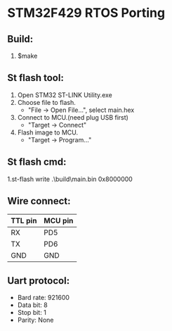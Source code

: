 # STM32F429 RTOS Porting
## Build:
1. $make

## St flash tool:
1. Open STM32 ST-LINK Utility.exe
2. Choose file to flash. 
    - "File -> Open File...", select main.hex
3. Connect to MCU.(need plug USB first)
    - "Target -> Connect"
4. Flash image to MCU.
    - "Target -> Program..."

## St flash cmd:
1.st-flash write .\build\main.bin 0x8000000

## Wire connect:
| TTL pin | MCU pin |
|---------|---------|
|   RX    |   PD5   |
|   TX    |   PD6   |
|   GND   |   GND   |

## Uart protocol:
- Bard rate: 921600
- Data bit: 8
- Stop bit: 1
- Parity: None
